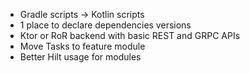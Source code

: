 - Gradle scripts -> Kotlin scripts
- 1 place to declare dependencies versions
- Ktor or RoR backend with basic REST and GRPC APIs
- Move Tasks to feature module
- Better Hilt usage for modules
